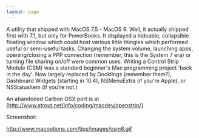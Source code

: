 ```yaml
---
layout: page
---
```


A utility that shipped with MacOS 7.5 - MacOS 9. Well, it actually shipped first with 7.1, but only for PowerBooks. It displayed a hideable, collapsible floating window which could host various little thingies which performed useful or semi-useful tasks. Changing the system volume, launching apps, opening/closing a PPP connection (remember, this is the System 7 era) or turning file sharing on/off were common uses. Writing a Control Strip Module (CSM) was a standard beginner's Mac programming project 'back in the day'. Now largely replaced by Docklings (remember them?), Dashboard Widgets (starting in 10.4), NSMenuExtra (if you're Apple), or NSStatusItem (if you're not.)

An abandoned Carbon OSX port is at [http://www.strout.net/info/coding/macdev/openstrip/]

Screenshot:

http://www.macoptions.com/tips/images/csm8.gif
